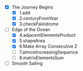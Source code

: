- [x] The Journey Begins
  - [x] 1.add
  - [x] 2.centuryFromYear
  - [x] 3.checkPalindrome
- [ ] Edge of the Ocean
  - [x] 4.adjacentElementsProduct
  - [x] 5.shapeArea
  - [x] 6.Make Array Consecutive 2
  - [ ] 7.almostIncreasingSequence
  - [ ] 8.matrixElementsSum
- [ ] Smooth Sailing